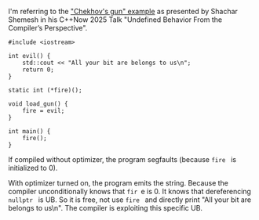 I'm referring to the ["Chekhov's gun" example](https://youtu.be/HHgyH3WNTok?t=888) as
presented by Shachar Shemesh in his C++Now 2025 Talk "Undefined Behavior From the
Compiler’s Perspective".

    #include <iostream>

    int evil() {
        std::cout << "All your bit are belongs to us\n";
        return 0;
    }

    static int (*fire)();

    void load_gun() {
        fire = evil;
    }

    int main() {
        fire();
    }

If compiled without optimizer, the program segfaults (because  `fire ` is initialized to 0).

With optimizer turned on, the program emits the string. Because the compiler unconditionally
knows that  `fir `e is 0. It knows that dereferencing  `nullptr ` is UB. So it is free, not use  `fire `
and directly print "All your bit are belongs to us\n". The compiler is exploiting this specific UB.


